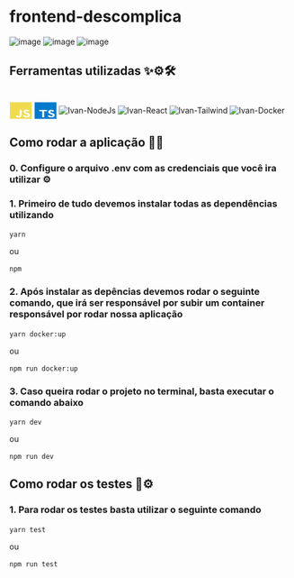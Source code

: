 # frontend-descomplica

![image](https://user-images.githubusercontent.com/62350674/183996716-d2a21b16-34a8-4c83-84c6-77285f5a4c48.png)
![image](https://user-images.githubusercontent.com/62350674/183996742-6c2fa00c-a40a-48a1-9c14-9d3e61529367.png)
![image](https://user-images.githubusercontent.com/62350674/183996782-594027d2-ae45-40cd-a7fb-f1c454a66cdc.png)

## Ferramentas utilizadas ✨⚙🛠

<div style="display: inline_block"><br>
  <img align="center" alt="Ivan-Js" height="30" width="40" src="https://raw.githubusercontent.com/devicons/devicon/master/icons/javascript/javascript-plain.svg">
  <img align="center" alt="Ivan-Ts" height="30" width="40" src="https://raw.githubusercontent.com/devicons/devicon/master/icons/typescript/typescript-plain.svg">
  <img align="center" alt="Ivan-NodeJs" height="30" width="40" src="https://cdn.jsdelivr.net/gh/devicons/devicon/icons/nodejs/nodejs-original.svg">
  <img align="center" alt="Ivan-React" height="30" width="40" src="https://cdn.jsdelivr.net/gh/devicons/devicon/icons/react/react-original.svg">
  <img align="center" alt="Ivan-Tailwind" height="30" width="40" src="https://cdn.jsdelivr.net/gh/devicons/devicon/icons/tailwindcss/tailwindcss-plain.svg">
  <img align="center" alt="Ivan-Docker" height="30" width="40" src="https://cdn.jsdelivr.net/gh/devicons/devicon/icons/docker/docker-original.svg">
</div>

## Como rodar a aplicação 🚀🔥

### 0. Configure o arquivo .env com as credenciais que você ira utilizar ⚙

### 1. Primeiro de tudo devemos instalar todas as dependências utilizando

```
yarn
```

ou

```
npm
```

### 2. Após instalar as depências devemos rodar o seguinte comando, que irá ser responsável por subir um container responsável por rodar nossa aplicação

```
yarn docker:up
```

ou

```
npm run docker:up
```

### 3. Caso queira rodar o projeto no terminal, basta executar o comando abaixo 

```
yarn dev
```

ou

```
npm run dev
```


## Como rodar os testes 🧪⚙

### 1. Para rodar os testes basta utilizar o seguinte comando

```
yarn test
```

ou

```
npm run test
```


